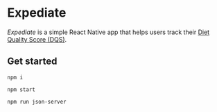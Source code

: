 # Expediate 

_Expediate_ is a simple React Native app that helps users track their [Diet Quality Score (DQS)](https://www.triathlete.com/nutrition/race-fueling/do-you-know-your-diet-quality-score/).

## Get started

`npm i`

`npm start`

`npm run json-server`